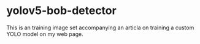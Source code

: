 # yolov5-bob-detector
This is an training image set accompanying an articla on training a custom YOLO model on my web page.
